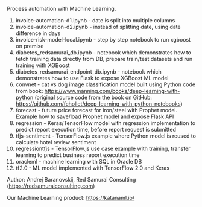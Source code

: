 Process automation with Machine Learning.

1. invoice-automation-d1.ipynb - date is split into multiple columns
2. invoice-automation-d2.ipynb - instead of splitting date, using date difference in days
3. invoice-risk-model-local.ipynb - step by step notebook to run xgboost on premise
4. diabetes_redsamurai_db.ipynb - notebook which demonstrates how to fetch training data directly from DB, prepare train/test datasets and run training with XGBoost
5. diabetes_redsamurai_endpoint_db.ipynb - notebook which demonstrates how to use Flask to expose XGBoost ML model
6. convnet - cat vs dog image classification model built using Python code from book: https://www.manning.com/books/deep-learning-with-python (original source code from the book on GitHub: https://github.com/fchollet/deep-learning-with-python-notebooks)
7. forecast - future price forecast for iron/steel with Prophet model. Example how to save/load Prophet model and expose Flask API
8. regression - Keras/TensorFlow model with regression implementation to predict report execution time, before report request is submitted
9. tfjs-sentiment - TensorFlow.js example where Python model is reused to calculate hotel review sentiment
10. regressiontfjs - TensorFlow.js use case example with training, transfer learning to predict business report execution time
11. oracleml - machine learning with SQL in Oracle DB
12. tf2.0 - ML model implemented with TensorFlow 2.0 and Keras

Author: Andrej Baranovskij, Red Samurai Consulting (https://redsamuraiconsulting.com)

Our Machine Learning product: https://katanaml.io/
